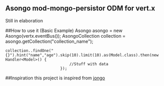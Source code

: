 Asongo mod-mongo-persistor ODM for vert.x
-----------------------------------------
Still in elaboration

##How to use it (Basic Example)
    Asongo asongo = new Asongo(vertx.eventBus());
    AsongoCollection collection = asongo.getCollection("collection_name");

    collection..findOne("{}").hint("name","age").skip(10).limit(10).as(Model.class).then(new Handler<Model>() {
               		            //Stuff with data
                            });

##Inspiration
this project is inspired from [jongo](http://jongo.org/)

